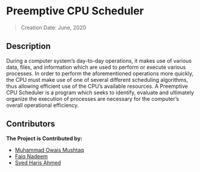 # Preemptive CPU Scheduler
> Creation Date: June, 2020
## Description
During a computer system’s day-to-day operations, it makes use of various data, files, and information which are used to perform or execute various processes. In order to perform the aforementioned operations more quickly, the CPU must make use of one of several different scheduling algorithms, thus allowing efficient use of the CPU’s available resources. A Preemptive CPU Scheduler is a program which seeks to identify, evaluate and ultimately organize the execution of processes are necessary for the computer’s overall operational efficiency.

## Contributors
<b> The Project is Contributed by: </b>
* [Muhammad Owais Mushtaq](https://github.com/muhammadowaismushtaq)
* [Faiq Nadeem](https://github.com/)
* [Syed Haris Ahmed](https://github.com/)
